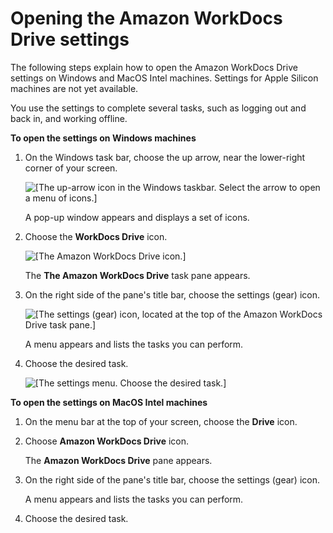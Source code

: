 # Opening the Amazon WorkDocs Drive settings<a name="open-wdd-settings"></a>

The following steps explain how to open the Amazon WorkDocs Drive settings on Windows and MacOS Intel machines\. Settings for Apple Silicon machines are not yet available\.

You use the settings to complete several tasks, such as logging out and back in, and working offline\.

**To open the settings on Windows machines**

1. On the Windows task bar, choose the up arrow, near the lower\-right corner of your screen\. 

    ![\[The up-arrow icon in the Windows taskbar. Select the arrow to open a menu of icons.\]](http://docs.aws.amazon.com/workdocs/latest/userguide/images/win-task-bar.png) 

   A pop\-up window appears and displays a set of icons\.

1. Choose the **WorkDocs Drive** icon\. 

    ![\[The Amazon WorkDocs Drive icon.\]](http://docs.aws.amazon.com/workdocs/latest/userguide/images/wdd-icon.png) 

   The **The Amazon WorkDocs Drive** task pane appears\.

1. On the right side of the pane's title bar, choose the settings \(gear\) icon\. 

   ![\[The settings (gear) icon, located at the top of the Amazon WorkDocs Drive task pane.\]](http://docs.aws.amazon.com/workdocs/latest/userguide/images/wdd-pane-top.png) 

   A menu appears and lists the tasks you can perform\.

1. Choose the desired task\. 

   ![\[The settings menu. Choose the desired task.\]](http://docs.aws.amazon.com/workdocs/latest/userguide/images/wdd-settings-menu.png)

**To open the settings on MacOS Intel machines**

1. On the menu bar at the top of your screen, choose the **Drive** icon\.

1. Choose **Amazon WorkDocs Drive** icon\.

   The **Amazon WorkDocs Drive** pane appears\.

1. On the right side of the pane's title bar, choose the settings \(gear\) icon\. 

   A menu appears and lists the tasks you can perform\.

1. Choose the desired task\.